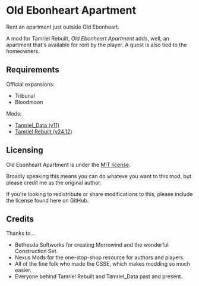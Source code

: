 # Old Ebonheart Apartment

Rent an apartment just outside Old Ebonheart.

A mod for Tamriel Rebuilt, *Old Ebonheart Apartment* adds, well, an apartment that's available for rent by
the player. A quest is also tied to the homeowners.

## Requirements

Official expansions:

* Tribunal
* Bloodmoon

Mods:

* [Tamriel_Data (v11)](https://www.nexusmods.com/morrowind/mods/44537)
* [Tamriel Rebuilt (v24.12)](https://www.nexusmods.com/morrowind/mods/42145)

## Licensing

Old Ebonheart Apartment is under the [MIT license](./LICENSE).

Broadly speaking this means you can do whateve you want to this mod, but please credit me as the original
author.

If you're looking to redistribute or share modifications to this, please include the license found here on
GitHub.

## Credits

Thanks to...

* Bethesda Softworks for creating Morrowind and the wonderful Construction Set.
* Nexus Mods for the one-stop-shop resource for authors and players.
* All of the fine folk who made the CSSE, which makes modding so much easier.
* Everyone behind Tamriel Rebuilt and Tamriel_Data past and present.